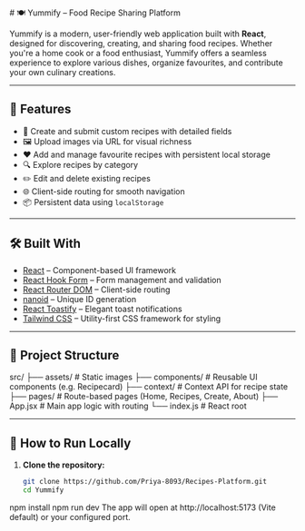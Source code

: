 \# 🍽️ Yummify – Food Recipe Sharing Platform

Yummify is a modern, user-friendly web application built with **React**, designed for discovering, creating, and sharing food recipes. Whether you're a home cook or a food enthusiast, Yummify offers a seamless experience to explore various dishes, organize favourites, and contribute your own culinary creations.

---

## 🚀 Features

- 📝 Create and submit custom recipes with detailed fields
- 🖼️ Upload images via URL for visual richness
- ❤️ Add and manage favourite recipes with persistent local storage
- 🔍 Explore recipes by category
- ✏️ Edit and delete existing recipes
- 🌐 Client-side routing for smooth navigation
- 📦 Persistent data using `localStorage`

---

## 🛠️ Built With

- [React](https://reactjs.org/) – Component-based UI framework  
- [React Hook Form](https://react-hook-form.com/) – Form management and validation  
- [React Router DOM](https://reactrouter.com/) – Client-side routing  
- [nanoid](https://github.com/ai/nanoid) – Unique ID generation  
- [React Toastify](https://fkhadra.github.io/react-toastify/) – Elegant toast notifications  
- [Tailwind CSS](https://tailwindcss.com/) – Utility-first CSS framework for styling

---

## 📂 Project Structure

src/
├── assets/ # Static images
├── components/ # Reusable UI components (e.g. Recipecard)
├── context/ # Context API for recipe state
├── pages/ # Route-based pages (Home, Recipes, Create, About)
├── App.jsx # Main app logic with routing
└── index.js # React root


---

## 🧪 How to Run Locally

1. **Clone the repository:**
   ```bash
   git clone https://github.com/Priya-8093/Recipes-Platform.git
   cd Yummify

npm install
npm run dev
The app will open at http://localhost:5173 (Vite default) or your configured port.

